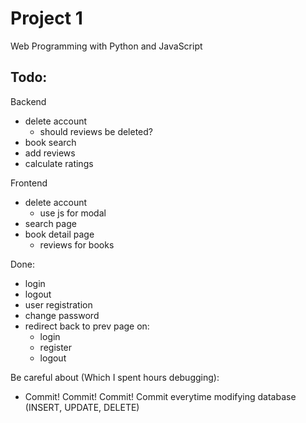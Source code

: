# Project 1

Web Programming with Python and JavaScript

## Todo:

Backend
- delete account
    - should reviews be deleted?
- book search
- add reviews
- calculate ratings

Frontend
- delete account
    - use js for modal
- search page
- book detail page
    - reviews for books

Done:
- login
- logout
- user registration
- change password
- redirect back to prev page on:
    - login
    - register
    - logout


Be careful about (Which I spent hours debugging):
- Commit! Commit! Commit! Commit everytime modifying database (INSERT, UPDATE, DELETE)
